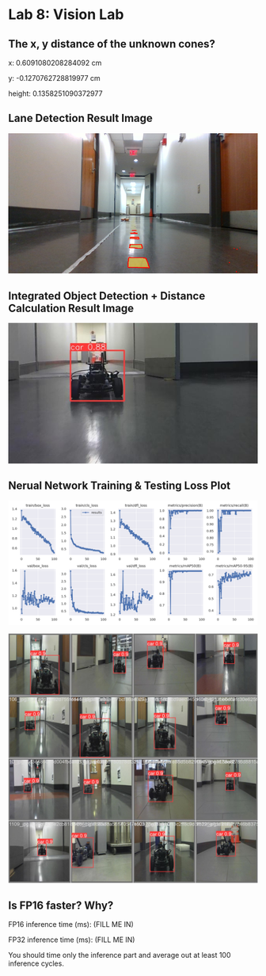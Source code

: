 # Lab 8: Vision Lab

## The x, y distance of the unknown cones?

x: 0.6091080208284092 cm

y: -0.1270762728819977 cm

height: 0.1358251090372977

## Lane Detection Result Image
![Lane Detection Results](submission/lane_detection_result.png)

## Integrated Object Detection + Distance Calculation Result Image
![Integration Results](submission/yolo_result_0.jpg)

## Nerual Network Training & Testing Loss Plot
![YOLO v8 Results](submission/training_plot.png)

![YOLO v8 Results](submission/yolov8_result.jpeg)

## Is FP16 faster? Why?
FP16 inference time (ms): (FILL ME IN)

FP32 inference time (ms): (FILL ME IN)

You should time only the inference part and average out at least 100 inference cycles.
